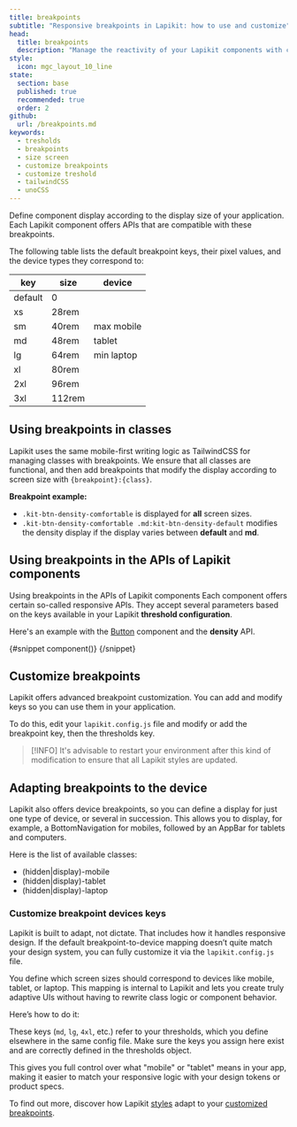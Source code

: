 ```yaml
---
title: breakpoints
subtitle: "Responsive breakpoints in Lapikit: how to use and customize"
head:
  title: breakpoints
  description: "Manage the reactivity of your Lapikit components with customizable breakpoints. Easily adapt to all devices."
style:
  icon: mgc_layout_10_line
state:
  section: base
  published: true
  recommended: true
  order: 2
github:
  url: /breakpoints.md
keywords:
  - tresholds
  - breakpoints
  - size screen
  - customize breakpoints
  - customize treshold
  - tailwindCSS
  - unoCSS
---
```


<script>
    import { Sandbox, CommandLine } from '$lib/components/index.js';
    // codes
    import UpdateConfigBreakpoints from "$lib/components/docs/update-breakpoints.ts?raw";
    import UpdateConfigBreakpointsDevice from "$lib/components/docs/update-breakpoints-device.ts?raw";

    // components
    import ButtonDensity from "$lib/components/docs/button/button-density.svelte";
    import ButtonDensityCode from "$lib/components/docs/button/button-density.svelte?raw";

    // command line
    const commandInstall = [
        {pkg: "npm", command: ["npm i -D lapikit", "npx lapikit init"]},
        {pkg: "yarn", command: ["yarn add -D lapikit", "npx lapikit init"]},
    ];
    const commandInstallWithoutCLI = [
        {pkg: "npm", command: "npm i -D lapikit"},
        {pkg: "yarn", command: "yarn add -D lapikit"},
    ];
</script>

Define component display according to the display size of your application. Each Lapikit component offers APIs that are compatible with these breakpoints.

The following table lists the default breakpoint keys, their pixel values, and the device types they correspond to:

| key     | size   | device     |
| ------- | ------ | ---------- |
| default | 0      |            |
| xs      | 28rem  |            |
| sm      | 40rem  | max mobile |
| md      | 48rem  | tablet     |
| lg      | 64rem  | min laptop |
| xl      | 80rem  |            |
| 2xl     | 96rem  |            |
| 3xl     | 112rem |            |

## Using breakpoints in classes

Lapikit uses the same mobile-first writing logic as TailwindCSS for managing classes with breakpoints. We ensure that all classes are functional, and then add breakpoints that modify the display according to screen size with `{breakpoint}:{class}`.

**Breakpoint example:**

- `.kit-btn-density-comfortable` is displayed for **all** screen sizes.
- `.kit-btn-density-comfortable .md:kit-btn-density-default` modifies the density display if the display varies between **default** and **md**.

## Using breakpoints in the APIs of Lapikit components

Using breakpoints in the APIs of Lapikit components
Each component offers certain so-called responsive APIs. They accept several parameters based on the keys available in your Lapikit **threshold configuration**.

Here's an example with the [Button](/docs/components/button) component and the **density** API.

<Sandbox name="button-density-sandbox" code={ButtonDensityCode}>
	{#snippet component()}
		<ButtonDensity/>
	{/snippet}
</Sandbox>

## Customize breakpoints

Lapikit offers advanced breakpoint customization. You can add and modify keys so you can use them in your application.

To do this, edit your `lapikit.config.js` file and modify or add the breakpoint key, then the thresholds key.

<Sandbox name="update-config-breakpoints" code={UpdateConfigBreakpoints}/>

> [!INFO]
> It's advisable to restart your environment after this kind of modification to ensure that all Lapikit styles are updated.

## Adapting breakpoints to the device

Lapikit also offers device breakpoints, so you can define a display for just one type of device, or several in succession. This allows you to display, for example, a BottomNavigation for mobiles, followed by an AppBar for tablets and computers.

Here is the list of available classes:

- (hidden|display)-mobile
- (hidden|display)-tablet
- (hidden|display)-laptop

### Customize breakpoint devices keys

Lapikit is built to adapt, not dictate. That includes how it handles responsive design. If the default breakpoint-to-device mapping doesn’t quite match your design system, you can fully customize it via the `lapikit.config.js` file.

You define which screen sizes should correspond to devices like mobile, tablet, or laptop. This mapping is internal to Lapikit and lets you create truly adaptive UIs without having to rewrite class logic or component behavior.

Here’s how to do it:

<Sandbox name="update-config-breakpoints-device" code={UpdateConfigBreakpointsDevice}/>

These keys (`md`, `lg`, `4xl`, etc.) refer to your thresholds, which you define elsewhere in the same config file. Make sure the keys you assign here exist and are correctly defined in the thresholds object.

This gives you full control over what "mobile" or "tablet" means in your app, making it easier to match your responsive logic with your design tokens or product specs.

To find out more, discover how Lapikit [styles](/docs/customize) adapt to your [customized breakpoints](/docs/breakpoints).
